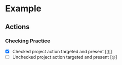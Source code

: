 # Example

## Actions

### Checking Practice

- [x] Checked project action targeted and present [](prchtapr) [◎]
- [ ] Unchecked project action targeted and present [](pruntapr) [◎]
